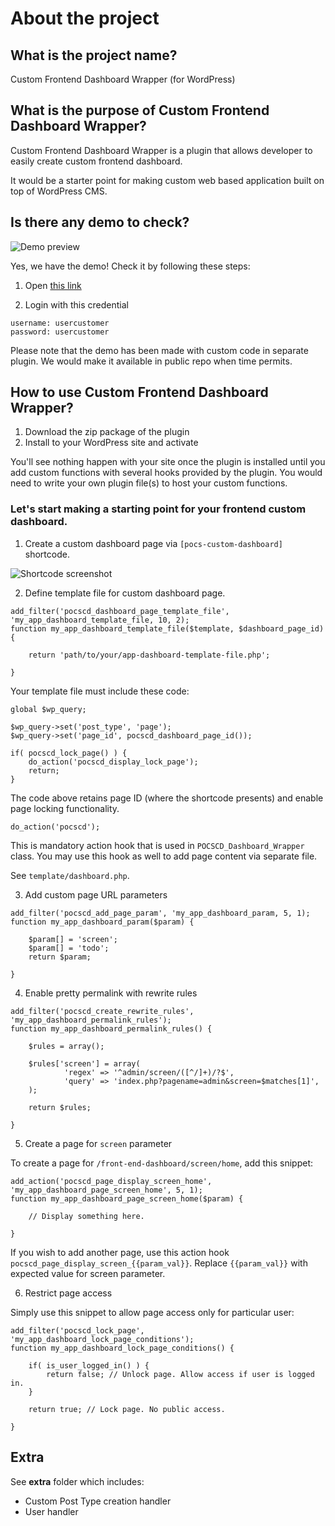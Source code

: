 # About the project

## What is the project name?

Custom Frontend Dashboard Wrapper (for WordPress)

## What is the purpose of Custom Frontend Dashboard Wrapper? 

Custom Frontend Dashboard Wrapper is a plugin that allows developer to easily create custom frontend dashboard. 

It would be a starter point for making custom web based application built on top of WordPress CMS.

## Is there any demo to check?

![Demo preview](https://i.snipboard.io/PQziTr.jpg)

Yes, we have the demo! Check it by following these steps:

1. Open [this link](https://wpsandbox.pocsdgtl.xyz/cfd-app/wp-login.php?redirect_to=https://wpsandbox.pocsdgtl.xyz/cfd-app/admin/screen/home/)

2. Login with this credential

```
username: usercustomer
password: usercustomer
```

Please note that the demo has been made with custom code in separate plugin. We would make it available in public repo when time permits.

## How to use Custom Frontend Dashboard Wrapper?

1. Download the zip package of the plugin
2. Install to your WordPress site and activate

You'll see nothing happen with your site once the plugin is installed until you add custom functions with several hooks provided by the plugin. You would need to write your own plugin file(s) to host your custom functions. 

### Let's start making a starting point for your frontend custom dashboard. 

1. Create a custom dashboard page via `[pocs-custom-dashboard]` shortcode. 

![Shortcode screenshot](https://i.snipboard.io/4aAVd7.jpg)

2. Define template file for custom dashboard page. 

```
add_filter('pocscd_dashboard_page_template_file', 'my_app_dashboard_template_file, 10, 2);
function my_app_dashboard_template_file($template, $dashboard_page_id) {

    return 'path/to/your/app-dashboard-template-file.php';

}
```

Your template file must include these code:

```
global $wp_query;

$wp_query->set('post_type', 'page');
$wp_query->set('page_id', pocscd_dashboard_page_id());

if( pocscd_lock_page() ) {
	do_action('pocscd_display_lock_page');
	return;
} 
```

The code above retains page ID (where the shortcode presents) and enable page locking functionality.

```
do_action('pocscd'); 
```

This is mandatory action hook that is used in `POCSCD_Dashboard_Wrapper` class. You may use this hook as well to add page content via separate file.

See `template/dashboard.php`.


3. Add custom page URL parameters

```
add_filter('pocscd_add_page_param', 'my_app_dashboard_param, 5, 1);
function my_app_dashboard_param($param) {

    $param[] = 'screen';
    $param[] = 'todo';
    return $param;

}
```

4. Enable pretty permalink with rewrite rules

```
add_filter('pocscd_create_rewrite_rules', 'my_app_dashboard_permalink_rules');
function my_app_dashboard_permalink_rules() {

    $rules = array();
    
    $rules['screen'] = array(
            'regex' => '^admin/screen/([^/]+)/?$',
            'query' => 'index.php?pagename=admin&screen=$matches[1]',                            
    );
    
    return $rules;

}
```

5. Create a page for `screen` parameter

To create a page for `/front-end-dashboard/screen/home`, add this snippet:

```
add_action('pocscd_page_display_screen_home', 'my_app_dashboard_page_screen_home', 5, 1);
function my_app_dashboard_page_screen_home($param) {

    // Display something here.

}
```

If you wish to add another page, use this action hook `pocscd_page_display_screen_{{param_val}}`. Replace `{{param_val}}` with expected value for screen parameter.

6. Restrict page access

Simply use this snippet to allow page access only for particular user:

```
add_filter('pocscd_lock_page', 'my_app_dashboard_lock_page_conditions');
function my_app_dashboard_lock_page_conditions() {

    if( is_user_logged_in() ) {
        return false; // Unlock page. Allow access if user is logged in. 
    }
    
    return true; // Lock page. No public access. 

}
```

## Extra

See **extra** folder which includes:

* Custom Post Type creation handler
* User handler